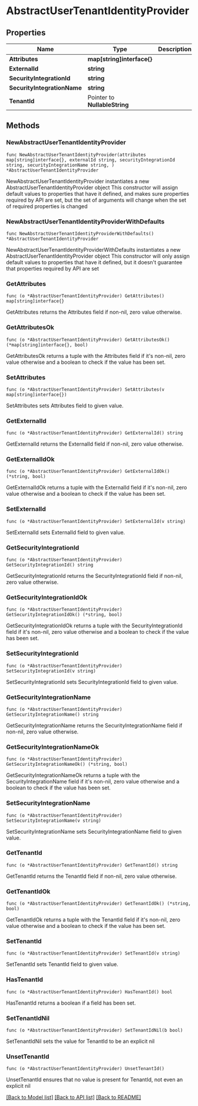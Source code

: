 # AbstractUserTenantIdentityProvider

## Properties

Name | Type | Description | Notes
------------ | ------------- | ------------- | -------------
**Attributes** | **map[string]interface{}** |  | 
**ExternalId** | **string** |  | 
**SecurityIntegrationId** | **string** |  | 
**SecurityIntegrationName** | **string** |  | 
**TenantId** | Pointer to **NullableString** |  | [optional] 

## Methods

### NewAbstractUserTenantIdentityProvider

`func NewAbstractUserTenantIdentityProvider(attributes map[string]interface{}, externalId string, securityIntegrationId string, securityIntegrationName string, ) *AbstractUserTenantIdentityProvider`

NewAbstractUserTenantIdentityProvider instantiates a new AbstractUserTenantIdentityProvider object
This constructor will assign default values to properties that have it defined,
and makes sure properties required by API are set, but the set of arguments
will change when the set of required properties is changed

### NewAbstractUserTenantIdentityProviderWithDefaults

`func NewAbstractUserTenantIdentityProviderWithDefaults() *AbstractUserTenantIdentityProvider`

NewAbstractUserTenantIdentityProviderWithDefaults instantiates a new AbstractUserTenantIdentityProvider object
This constructor will only assign default values to properties that have it defined,
but it doesn't guarantee that properties required by API are set

### GetAttributes

`func (o *AbstractUserTenantIdentityProvider) GetAttributes() map[string]interface{}`

GetAttributes returns the Attributes field if non-nil, zero value otherwise.

### GetAttributesOk

`func (o *AbstractUserTenantIdentityProvider) GetAttributesOk() (*map[string]interface{}, bool)`

GetAttributesOk returns a tuple with the Attributes field if it's non-nil, zero value otherwise
and a boolean to check if the value has been set.

### SetAttributes

`func (o *AbstractUserTenantIdentityProvider) SetAttributes(v map[string]interface{})`

SetAttributes sets Attributes field to given value.


### GetExternalId

`func (o *AbstractUserTenantIdentityProvider) GetExternalId() string`

GetExternalId returns the ExternalId field if non-nil, zero value otherwise.

### GetExternalIdOk

`func (o *AbstractUserTenantIdentityProvider) GetExternalIdOk() (*string, bool)`

GetExternalIdOk returns a tuple with the ExternalId field if it's non-nil, zero value otherwise
and a boolean to check if the value has been set.

### SetExternalId

`func (o *AbstractUserTenantIdentityProvider) SetExternalId(v string)`

SetExternalId sets ExternalId field to given value.


### GetSecurityIntegrationId

`func (o *AbstractUserTenantIdentityProvider) GetSecurityIntegrationId() string`

GetSecurityIntegrationId returns the SecurityIntegrationId field if non-nil, zero value otherwise.

### GetSecurityIntegrationIdOk

`func (o *AbstractUserTenantIdentityProvider) GetSecurityIntegrationIdOk() (*string, bool)`

GetSecurityIntegrationIdOk returns a tuple with the SecurityIntegrationId field if it's non-nil, zero value otherwise
and a boolean to check if the value has been set.

### SetSecurityIntegrationId

`func (o *AbstractUserTenantIdentityProvider) SetSecurityIntegrationId(v string)`

SetSecurityIntegrationId sets SecurityIntegrationId field to given value.


### GetSecurityIntegrationName

`func (o *AbstractUserTenantIdentityProvider) GetSecurityIntegrationName() string`

GetSecurityIntegrationName returns the SecurityIntegrationName field if non-nil, zero value otherwise.

### GetSecurityIntegrationNameOk

`func (o *AbstractUserTenantIdentityProvider) GetSecurityIntegrationNameOk() (*string, bool)`

GetSecurityIntegrationNameOk returns a tuple with the SecurityIntegrationName field if it's non-nil, zero value otherwise
and a boolean to check if the value has been set.

### SetSecurityIntegrationName

`func (o *AbstractUserTenantIdentityProvider) SetSecurityIntegrationName(v string)`

SetSecurityIntegrationName sets SecurityIntegrationName field to given value.


### GetTenantId

`func (o *AbstractUserTenantIdentityProvider) GetTenantId() string`

GetTenantId returns the TenantId field if non-nil, zero value otherwise.

### GetTenantIdOk

`func (o *AbstractUserTenantIdentityProvider) GetTenantIdOk() (*string, bool)`

GetTenantIdOk returns a tuple with the TenantId field if it's non-nil, zero value otherwise
and a boolean to check if the value has been set.

### SetTenantId

`func (o *AbstractUserTenantIdentityProvider) SetTenantId(v string)`

SetTenantId sets TenantId field to given value.

### HasTenantId

`func (o *AbstractUserTenantIdentityProvider) HasTenantId() bool`

HasTenantId returns a boolean if a field has been set.

### SetTenantIdNil

`func (o *AbstractUserTenantIdentityProvider) SetTenantIdNil(b bool)`

 SetTenantIdNil sets the value for TenantId to be an explicit nil

### UnsetTenantId
`func (o *AbstractUserTenantIdentityProvider) UnsetTenantId()`

UnsetTenantId ensures that no value is present for TenantId, not even an explicit nil

[[Back to Model list]](../README.md#documentation-for-models) [[Back to API list]](../README.md#documentation-for-api-endpoints) [[Back to README]](../README.md)


